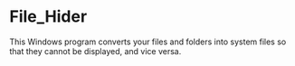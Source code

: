 # File_Hider
This Windows program converts your files and folders into system files so that they cannot be displayed, and vice versa.
